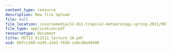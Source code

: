 ```yaml
---
content_type: resource
description: New file Upload
file: null
file_location: /coursemedia/12-811-tropical-meteorology-spring-2011/097cc28de245a343765bce8cd0a46506_MIT12_811S11_lecture_10.pdf
file_type: application/pdf
resourcetype: Document
title: MIT12_811S11_lecture_10.pdf
uid: 097cc28d-e245-a343-765b-ce8cd0a46506
---
```

